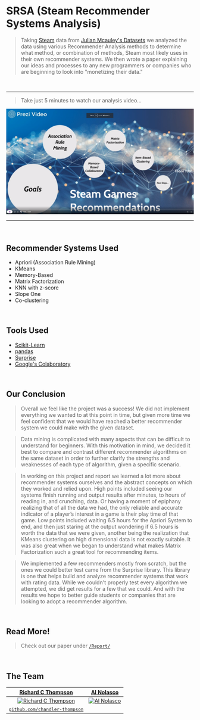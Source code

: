 # SRSA (Steam Recommender Systems Analysis)
> Taking <a href="https://store.steampowered.com/">Steam</a> data from <a href="https://cseweb.ucsd.edu/~jmcauley/datasets.html#steam_data">Julian Mcauley's Datasets</a> we analyzed the data using various Recommender Analysis methods to determine what method, or combination of methods, Steam most likely uses in their own recommender systems. We then wrote a paper explaining our ideas and processes to any new programmers or companies who are beginning to look into "monetizing their data."

<br>

---

> Take just 5 minutes to watch our analysis video...

[![SRSA Video](https://github.com/Chandler-Thompson/SRSA/blob/master/Report/PreziVideoPicture.png?raw=true)](https://prezi.com/v/jpnsimqigwam/untitled-video/)

---

<br>

## Recommender Systems Used
- Apriori (Association Rule Mining)
- KMeans
- Memory-Based
- Matrix Factorization
- KNN with z-score
- Slope One
- Co-clustering

<br>

## Tools Used
- <a href="https://scikit-learn.org/stable/">Scikit-Learn</a>
- <a href="https://pandas.pydata.org/">pandas</a>
- <a href="http://surpriselib.com/">Surprise</a>
- <a href="https://colab.research.google.com/notebooks/intro.ipynb#">Google's Colaboratory</a>

<br>

## Our Conclusion
> Overall we feel like the project was a success! We did not implement everything we wanted to at this point in time, but given more time we feel confident that we would have reached a better recommender system we could make with the given dataset. 

> Data mining is complicated with many aspects that can be difficult to understand for beginners. With this motivation in mind, we decided it best to compare and contrast different recommender algorithms on the same dataset in order to further clarify the strengths and weaknesses of each type of algorithm, given a specific scenario. 

> In working on this project and report we learned a lot more about recommender systems ourselves and the abstract concepts on which they worked and relied upon. High points included seeing our systems finish running and output results after minutes, to hours of reading in, and crunching, data. Or having a moment of epiphany realizing that of all the data we had, the only reliable and accurate indicator of a player’s interest in a game is their play time of that game. Low points included waiting 6.5 hours for the Apriori System to end, and then just staring at the output wondering if 6.5 hours is worth the data that we were given, another being the realization that KMeans clustering on high dimensional data is not exactly suitable. It was also great when we began to understand what makes Matrix Factorization such a great tool for recommending items.

> We implemented a few recommenders mostly from scratch, but the ones we could better test came from the Surprise library. This library is one that helps build and analyze recommender systems that work with rating data. While we couldn't properly test every algorithm we attempted, we did get results for a few that we could. And with the results we hope to better guide students or companies that are looking to adopt a recommender algorithm.

<br>

## Read More!
> Check out our paper under <a href="Report/Final Report.pdf">`/Report/`</a>

<br>

## The Team
| <a href="https://www.linkedin.com/in/richard-c-thompson/" target="_blank">**Richard C Thompson**</a> | <a href="https://www.linkedin.com/in/alfredo-nolasco/" target="_blank">**Al Nolasco**</a> |
| :---: |:---:|
| [![Richard C Thompson](https://avatars0.githubusercontent.com/u/6445925?s=200&u=edcfd7115ca072e0ab9eff05302af7b711715941&v=4)](https://www.linkedin.com/in/richard-c-thompson/)    | [![Al Nolasco](https://media-exp1.licdn.com/dms/image/C4D03AQEJP1jVN84w-w/profile-displayphoto-shrink_200_200/0?e=1596067200&v=beta&t=BANexZYHVZ5xDuuT0OL95B2SoqDtGZmvWKa2bPfgEgI)](https://www.linkedin.com/in/alfredo-nolasco/) |
| <a href="http://github.com/chandler-thompson" target="_blank">`github.com/chandler-thompson`</a> |  |
